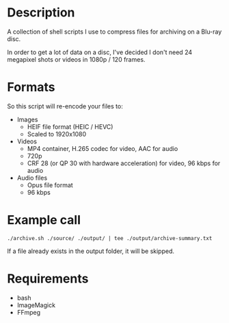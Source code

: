 # Description

A collection of shell scripts I use to compress files for archiving on a Blu-ray disc.

In order to get a lot of data on a disc, I've decided I don't need 24 megapixel shots or videos in 1080p / 120 frames.

# Formats

So this script will re-encode your files to:

- Images
  - HEIF file format (HEIC / HEVC)
  - Scaled to 1920x1080
- Videos
  - MP4 container, H.265 codec for video, AAC for audio
  - 720p
  - CRF 28 (or QP 30 with hardware acceleration) for video, 96 kbps for audio
- Audio files
  - Opus file format
  - 96 kbps

# Example call

```
./archive.sh ./source/ ./output/ | tee ./output/archive-summary.txt
```

If a file already exists in the output folder, it will be skipped.

# Requirements

- bash
- ImageMagick
- FFmpeg
